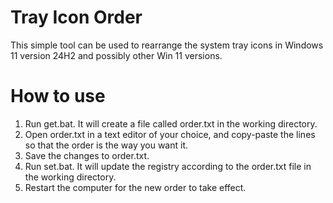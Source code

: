 # Tray Icon Order

This simple tool can be used to rearrange the system tray icons in Windows 11 version 24H2 and possibly other Win 11 versions.

# How to use

1. Run get.bat. It will create a file called order.txt in the working directory.
2. Open order.txt in a text editor of your choice, and copy-paste the lines so that the order is the way you want it.
3. Save the changes to order.txt.
4. Run set.bat. It will update the registry according to the order.txt file in the working directory.
5. Restart the computer for the new order to take effect.
